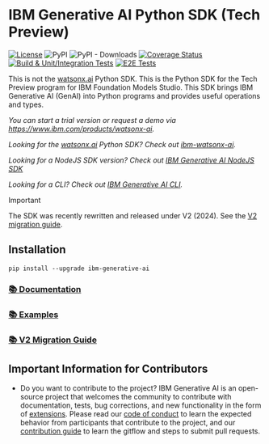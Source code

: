# IBM Generative AI Python SDK (Tech Preview)

[![License](https://img.shields.io/badge/License-Apache_2.0-blue.svg)](https://github.com/IBM/ibm-generative-ai/blob/main/LICENSE)
![PyPI](https://img.shields.io/pypi/v/ibm-generative-ai)
![PyPI - Downloads](https://img.shields.io/pypi/dm/ibm-generative-ai)
[![Coverage Status](https://coveralls.io/repos/github/IBM/ibm-generative-ai/badge.svg?branch=main)](https://coveralls.io/github/IBM/ibm-generative-ai?branch=main)
[![Build & Unit/Integration Tests](https://github.com/IBM/ibm-generative-ai/actions/workflows/main.yml/badge.svg?branch=main)](https://github.com/IBM/ibm-generative-ai/actions/workflows/main.yml)
[![E2E Tests](https://github.com/IBM/ibm-generative-ai/actions/workflows/e2e-test.yml/badge.svg)](https://github.com/IBM/ibm-generative-ai/actions/workflows/e2e-test.yml)


This is not the [watsonx.ai](https://www.ibm.com/products/watsonx-ai) Python SDK. This is the Python SDK for the Tech Preview program for IBM Foundation Models Studio. This SDK brings IBM Generative AI (GenAI) into Python programs and provides useful operations and types.

*You can start a trial version or request a demo via https://www.ibm.com/products/watsonx-ai.*

*Looking for the [watsonx.ai](https://www.ibm.com/products/watsonx-ai) Python SDK? Check out [ibm-watsonx-ai](https://ibm.github.io/watsonx-ai-python-sdk/foundation_models.html).*

*Looking for a NodeJS SDK version? Check out [IBM Generative AI NodeJS SDK](https://github.com/IBM/ibm-generative-ai-node-sdk)*

*Looking for a CLI? Check out [IBM Generative AI CLI](https://github.com/IBM/ibm-generative-ai-cli).*

> [!IMPORTANT]
> The SDK was recently rewritten and released under V2 (2024). See the [V2 migration guide](https://ibm.github.io/ibm-generative-ai/main/v2_migration_guide.html).

## Installation

```
pip install --upgrade ibm-generative-ai
```


### [📚 Documentation](https://ibm.github.io/ibm-generative-ai/)

### [📚 Examples](https://ibm.github.io/ibm-generative-ai/latest/rst_source/examples.html)

### [📚 V2 Migration Guide](https://ibm.github.io/ibm-generative-ai/latest/v2_migration_guide.html)


## Important Information for Contributors
- Do you want to contribute to the project? IBM Generative AI is an open-source project that welcomes the community to contribute with documentation, tests, bug corrections, and new functionality in the form of [extensions](EXTENSIONS.md). Please read our [code of conduct](CODE_OF_CONDUCT.md) to learn the expected behavior from participants that contribute to the project, and our [contribution guide](./CONTRIBUTING.md) to learn the gitflow and steps to submit pull requests.

<!-- vscode-markdown-toc-config
	numbering=false
	autoSave=true
	/vscode-markdown-toc-config -->
<!-- /vscode-markdown-toc -->
